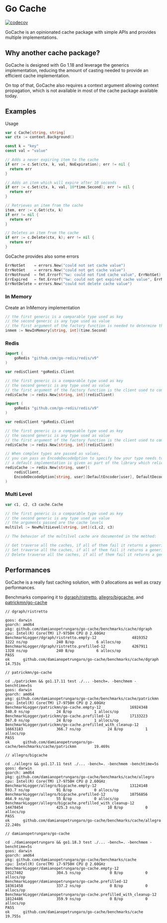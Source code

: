 # Go Cache

[![codecov](https://codecov.io/gh/damianopetrungaro/go-cache/branch/main/graph/badge.svg?token=5ESXFZo2j2)](https://codecov.io/gh/damianopetrungaro/go-cache)

GoCache is an opinionated cache package
with simple APIs and provides multiple implementations.

## Why another cache package?

GoCache is designed with Go 1.18 and leverage the generics implementation,
reducing the amount of casting needed to provide an efficient cache implementation.

On top of that, GoCache also requires a context argument allowing context propagation,
which is not available in most of the cache package available today.

## Examples

Usage 
```go
var c Cache[string, string]
var ctx := context.Background()

const k = "key"
const val = "value"

// Adds a never expiring item to the cache
if err := c.Set(ctx, k, val, NoExpiration); err != nil {
  return err
}

// Adds an item which will expire after 10 seconds
if err := c.Set(ctx, k, val, 10*time.Second); err != nil {
  return err
}

// Retrieves an item from the cache
item, err := c.Get(ctx, k)
if err != nil {
  return err
}

// Deletes an item from the cache
if err := c.Delete(ctx, k); err != nil {
  return err
}
```

GoCache provides also some errors
```go
ErrNotSet    = errors.New("could not set cache value")
ErrNotGet    = errors.New("could not get cache value")
ErrNotFound  = fmt.Errorf("%w: could not find cache value", ErrNotGet)
ErrExpired   = fmt.Errorf("%w: could not get expired cache value", ErrNotGet)
ErrNotDelete = errors.New("could not delete cache value")
```

### In Memory

Create an InMemory implementation

```go
// the first generic is a comparable type used as key
// the second generic is any type used as value
// the first argument of the factory function is needed to determine the cleanup interval of the in memory cache
inmem := NewInMemory[string, int](time.Second)
```

### Redis

```go
import (
    goRedis "github.com/go-redis/redis/v9"
)

var redisClient *goRedis.Client

// the first generic is a comparable type used as key
// the second generic is any type used as value
// the first argument of the factory function is the client used to communicate with the redis server
redisCache := redis.New[string, int](redisClient)
```

```go
import (
    goRedis "github.com/go-redis/redis/v9"
)

var redisClient *goRedis.Client

// the first generic is a comparable type used as key
// the second generic is any type used as value
// the first argument of the factory function is the client used to communicate with the redis server
redisCache := redis.New[string, int](redisClient)

// When complex types are passed as values, 
// you can pass an EncodeDecodeOption to specify how your type needs to be serialized
// a default implementation is given as part of the library which relies on the encoding/json package.
redisCache := redis.New[string, user](
    redisClient,
    EncodeDecodeOption[string, user](DefaultEncoder[user], DefaultDecoder[*user]),
)
```

### Multi Level

```go
var c1, c2, c3 cache.Cache

// the first generic is a comparable type used as key
// the second generic is any type used as value
// the arguments passed are the cache levels
multilvl := NewMultiLevel[string, int](c1,c2, c3)

// The behavior of the multilvel cache are documented in the method:

// Get traverse all the caches, if all of them fail it returns a generic ErrNotGet
// Set traverse all the caches, if all of them fail it returns a generic ErrNotSet
// Delete traverse all the caches, if all of them fail it returns a generic ErrNotDelete
```

## Performances

GoCache is a really fast caching solution,
with 0 allocations as well as crazy performances.

Benchmarks comparing it to [dgraph/ristretto](https://github.com/dgraph-io/ristretto),
[allegro/bigcache](https://github.com/allegro/bigcache),
and [patrickmn/go-cache](https://github.com/patrickmn/go-cache)

```text
// dgraph/ristretto

goos: darwin
goarch: amd64
pkg: github.com/damianopetrungaro/go-cache/benchmarks/cache/dgraph
cpu: Intel(R) Core(TM) i7-9750H CPU @ 2.60GHz
BenchmarkLogger/dgraph/ristretto.empty-12                4819352              1222 ns/op             240 B/op          6 allocs/op
BenchmarkLogger/dgraph/ristretto.prefilled-12            4267911              1328 ns/op             240 B/op          6 allocs/op
PASS
ok      github.com/damianopetrungaro/go-cache/benchmarks/cache/dgraph   14.753s
```

```
// patrickmn/go-cache

cd ./patrickmn && go1.17.11 test ./... -bench=. -benchmem -benchtime=5s
goos: darwin
goarch: amd64
pkg: github.com/damianopetrungaro/go-cache/benchmarks/cache/patrickmn
cpu: Intel(R) Core(TM) i7-9750H CPU @ 2.60GHz
BenchmarkLogger/patrickmn/go-cache.empty-12             16924348               340.0 ns/op            24 B/op          1 allocs/op
BenchmarkLogger/patrickmn/go-cache.prefilled-12         17133223               367.0 ns/op            24 B/op          1 allocs/op
BenchmarkLogger/patrickmn/go-cache.prefilled_with_cleanup-12            16663183               366.7 ns/op            24 B/op          1 allocs/op
PASS
ok      github.com/damianopetrungaro/go-cache/benchmarks/cache/patrickmn        19.469s
```

```
// allegro/bigcache

cd ./allegro && go1.17.11 test ./... -bench=. -benchmem -benchtime=5s
goos: darwin
goarch: amd64
pkg: github.com/damianopetrungaro/go-cache/benchmarks/cache/allegro
cpu: Intel(R) Core(TM) i7-9750H CPU @ 2.60GHz
BenchmarkLogger/allegro/bigcache.empty-12               13124148               593.7 ns/op            91 B/op          0 allocs/op
BenchmarkLogger/allegro/bigcache.prefilled-12           10756856               464.9 ns/op            55 B/op          0 allocs/op
BenchmarkLogger/allegro/bigcache.prefilled_with_cleanup-12              14478454               425.3 ns/op            10 B/op          0 allocs/op
PASS
ok      github.com/damianopetrungaro/go-cache/benchmarks/cache/allegro  22.240s

```

```
// damianopetrungaro/go-cache

cd ./damianopetrungaro && go1.18.3 test ./... -bench=. -benchmem -benchtime=5s
goos: darwin
goarch: amd64
pkg: github.com/damianopetrungaro/go-cache/benchmarks/cache
cpu: Intel(R) Core(TM) i7-9750H CPU @ 2.60GHz
BenchmarkLogger/damianopetrungaro/go-cache.empty-12             19127402               304.5 ns/op             0 B/op          0 allocs/op
BenchmarkLogger/damianopetrungaro/go-cache.prefilled-12         18361458               337.2 ns/op             0 B/op          0 allocs/op
BenchmarkLogger/damianopetrungaro/go-cache.prefilled_with_cleanup-12            18124486               359.9 ns/op             0 B/op          0 allocs/op
PASS
ok      github.com/damianopetrungaro/go-cache/benchmarks/cache  19.755s
```
